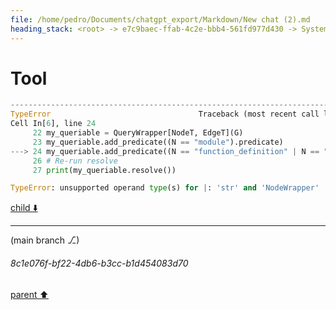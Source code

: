 ```yaml
---
file: /home/pedro/Documents/chatgpt_export/Markdown/New chat (2).md
heading_stack: <root> -> e7c9baec-ffab-4c2e-bbb4-561fd977d430 -> System -> 536e0e74-8c30-49ea-ae85-f83cc1361c13 -> System -> aaa29187-c9e6-4055-a115-71076813ffbc -> User -> cc136d1c-37a8-4c4a-b365-9b8369a2b895 -> Assistant -> Approaches: -> Generalized to ASTs: -> Code Example: -> a238746d-f3e1-4b77-a9b7-ba0f5e8f7049 -> Assistant -> 29d82439-fb56-42eb-afe8-8ca15db19eb8 -> Tool -> f1219ce2-4490-4271-881d-328b7eed1acf -> Assistant -> aaa2c008-0c05-4714-90ce-395abd9559a8 -> User -> b4bb145a-3220-4564-b3ee-c5ec6c3ac485 -> Assistant -> 8d058de8-bf7e-4d33-8add-ff38a294ccf3 -> Tool -> 82fca1ae-6c6b-4948-a056-d75568771d51 -> Assistant -> aaa22bef-f9a9-4ccd-a7ee-a32f715e1298 -> User -> b4eff856-22ed-48d6-9914-b5d88ad5900c -> Assistant -> Design: -> 104bd562-86a6-4f4a-bc9f-a0547164b28e -> Assistant -> 16e122ab-f2db-436e-828f-bfa39aa4f7ed -> Tool -> b02c5db1-9ad5-4939-8bd8-aa59a9c6b557 -> Assistant -> 9b2d3607-c709-4fc4-8538-ebf92d3bde56 -> Assistant -> c5b8c212-728c-4fe8-8f3a-a7b4f0192f92 -> Tool -> fe53cc43-94fc-46e7-baed-171a6da9377d -> Assistant -> 731821cf-5d1e-4c27-b899-a28ff2d41032 -> Assistant -> c8cf863a-b329-4cba-8005-96a60c18cb54 -> Tool
---
```

# Tool

```python
---------------------------------------------------------------------------
TypeError                                 Traceback (most recent call last)
Cell In[6], line 24
     22 my_queriable = QueryWrapper[NodeT, EdgeT](G)
     23 my_queriable.add_predicate((N == "module").predicate)
---> 24 my_queriable.add_predicate((N == "function_definition" | N == "class_definition" | N == "decorated_definition").predicate, logical_op="or")
     26 # Re-run resolve
     27 print(my_queriable.resolve())

TypeError: unsupported operand type(s) for |: 'str' and 'NodeWrapper'

```

[child ⬇️](#8c1e076f-bf22-4db6-b3cc-b1d454083d70)

---

(main branch ⎇)
###### 8c1e076f-bf22-4db6-b3cc-b1d454083d70
[parent ⬆️](#c8cf863a-b329-4cba-8005-96a60c18cb54)

